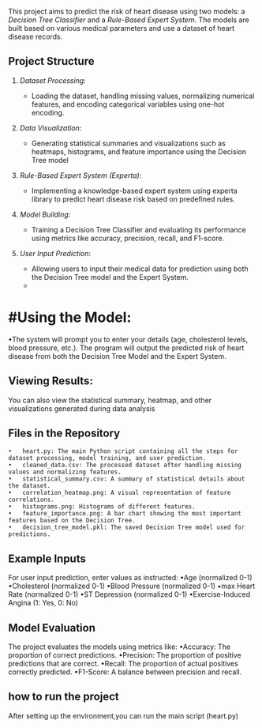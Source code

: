 This project aims to predict the risk of heart disease using two models: a *Decision Tree Classifier* and a *Rule-Based Expert System*. The models are built based on various medical parameters and use a dataset of heart disease records.

## Project Structure

1. *Dataset Processing*:
   - Loading the dataset, handling missing values, normalizing numerical features, and encoding categorical variables using one-hot encoding.
   
2. *Data Visualization*:
   - Generating statistical summaries and visualizations such as heatmaps, histograms, and feature importance using the Decision Tree model
 
3. *Rule-Based Expert System (Experta)*:
   - Implementing a knowledge-based expert system using experta library to predict heart disease risk based on predefined rules.

4. *Model Building*:
   - Training a Decision Tree Classifier and evaluating its performance using metrics like accuracy, precision, recall, and F1-score.

5. *User Input Prediction*:
   - Allowing users to input their medical data for prediction using both the Decision Tree model and the Expert System.
   - 
# #Using the Model:
•The system will prompt you to enter your details (age, cholesterol levels, blood pressure, etc.). The program will output the predicted risk of heart disease from both the Decision Tree Model and the Expert System.
## Viewing Results:
You can also view the statistical summary, heatmap, and other visualizations generated during data analysis

## Files in the Repository
	•	heart.py: The main Python script containing all the steps for dataset processing, model training, and user prediction.
	•	cleaned_data.csv: The processed dataset after handling missing values and normalizing features.
	•	statistical_summary.csv: A summary of statistical details about the dataset.
	•	correlation_heatmap.png: A visual representation of feature correlations.
	•	histograms.png: Histograms of different features.
	•	feature_importance.png: A bar chart showing the most important features based on the Decision Tree.
	•	decision_tree_model.pkl: The saved Decision Tree model used for predictions.
 
## Example Inputs

For user input prediction, enter values as instructed:
	•Age (normalized 0-1)
	•Cholesterol (normalized 0-1)
	•Blood Pressure (normalized 0-1)
	•max Heart Rate (normalized 0-1)
	•ST Depression (normalized 0-1)
	•Exercise-Induced Angina (1: Yes, 0: No)
 
 ## Model Evaluation

The project evaluates the models using metrics like:
	•Accuracy: The proportion of correct predictions.
	•Precision: The proportion of positive predictions that are correct.
	•Recall: The proportion of actual positives correctly predicted.
	•F1-Score: A balance between precision and recall.
 ## how to run the project 
 After setting up the environment,you can run the main script (heart.py)
